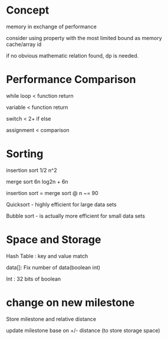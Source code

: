# Concept

memory in exchange of performance

consider using property with the most limited bound as memory cache/array id

if no obvious mathematic relation found, dp is needed.

# Performance Comparison

while loop < function return

variable < function return

switch < 2+ if else

assignment < comparison

# Sorting

insertion sort 1/2 n^2

merge sort 6n log2n + 6n

insertion sort = merge sort @ n ~= 90

Quicksort - highly  efficient  for  large  data  sets
 
Bubble sort - is  actually  more  efficient  for  small  data  sets

# Space and Storage

Hash Table : key and value match

data[]: Fix number of data(boolean int)

Int : 32 bits of boolean

# change on new milestone

Store milestone and relative distance

update milestone base on +/- distance (to store storage space)
